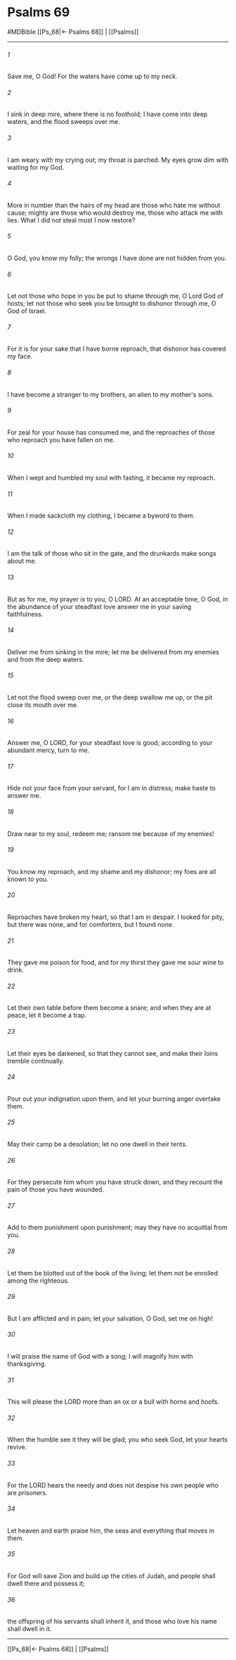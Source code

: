 # Psalms 69
#MDBible
[[Ps_68|← Psalms 68]] | [[Psalms]]

***

###### 1 
Save me, O God! For the waters have come up to my neck. 

###### 2 
I sink in deep mire, where there is no foothold; I have come into deep waters, and the flood sweeps over me. 

###### 3 
I am weary with my crying out; my throat is parched. My eyes grow dim with waiting for my God. 

###### 4 
More in number than the hairs of my head are those who hate me without cause; mighty are those who would destroy me, those who attack me with lies. What I did not steal must I now restore? 

###### 5 
O God, you know my folly; the wrongs I have done are not hidden from you. 

###### 6 
Let not those who hope in you be put to shame through me, O Lord God of hosts; let not those who seek you be brought to dishonor through me, O God of Israel. 

###### 7 
For it is for your sake that I have borne reproach, that dishonor has covered my face. 

###### 8 
I have become a stranger to my brothers, an alien to my mother's sons. 

###### 9 
For zeal for your house has consumed me, and the reproaches of those who reproach you have fallen on me. 

###### 10 
When I wept and humbled my soul with fasting, it became my reproach. 

###### 11 
When I made sackcloth my clothing, I became a byword to them. 

###### 12 
I am the talk of those who sit in the gate, and the drunkards make songs about me. 

###### 13 
But as for me, my prayer is to you, O LORD. At an acceptable time, O God, in the abundance of your steadfast love answer me in your saving faithfulness. 

###### 14 
Deliver me from sinking in the mire; let me be delivered from my enemies and from the deep waters. 

###### 15 
Let not the flood sweep over me, or the deep swallow me up, or the pit close its mouth over me. 

###### 16 
Answer me, O LORD, for your steadfast love is good; according to your abundant mercy, turn to me. 

###### 17 
Hide not your face from your servant, for I am in distress; make haste to answer me. 

###### 18 
Draw near to my soul, redeem me; ransom me because of my enemies! 

###### 19 
You know my reproach, and my shame and my dishonor; my foes are all known to you. 

###### 20 
Reproaches have broken my heart, so that I am in despair. I looked for pity, but there was none, and for comforters, but I found none. 

###### 21 
They gave me poison for food, and for my thirst they gave me sour wine to drink. 

###### 22 
Let their own table before them become a snare; and when they are at peace, let it become a trap. 

###### 23 
Let their eyes be darkened, so that they cannot see, and make their loins tremble continually. 

###### 24 
Pour out your indignation upon them, and let your burning anger overtake them. 

###### 25 
May their camp be a desolation; let no one dwell in their tents. 

###### 26 
For they persecute him whom you have struck down, and they recount the pain of those you have wounded. 

###### 27 
Add to them punishment upon punishment; may they have no acquittal from you. 

###### 28 
Let them be blotted out of the book of the living; let them not be enrolled among the righteous. 

###### 29 
But I am afflicted and in pain; let your salvation, O God, set me on high! 

###### 30 
I will praise the name of God with a song; I will magnify him with thanksgiving. 

###### 31 
This will please the LORD more than an ox or a bull with horns and hoofs. 

###### 32 
When the humble see it they will be glad; you who seek God, let your hearts revive. 

###### 33 
For the LORD hears the needy and does not despise his own people who are prisoners. 

###### 34 
Let heaven and earth praise him, the seas and everything that moves in them. 

###### 35 
For God will save Zion and build up the cities of Judah, and people shall dwell there and possess it; 

###### 36 
the offspring of his servants shall inherit it, and those who love his name shall dwell in it. 

***

[[Ps_68|← Psalms 68]] | [[Psalms]]
